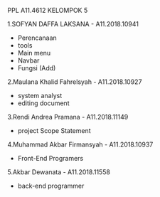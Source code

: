 PPL A11.4612 KELOMPOK 5

1.SOFYAN DAFFA LAKSANA - A11.2018.10941
- Perencanaan
- tools
- Main menu
- Navbar
- Fungsi (Add)

2.Maulana Khalid Fahrelsyah - A11.2018.10927
 - system analyst
 - editing document

3.Rendi Andrea Pramana - A11.2018.11149
 - project Scope Statement

4.Muhammad Akbar Firmansyah - A11.2018.10937
 - Front-End Programers

5.Akbar Dewanata 		- A11.2018.11558
 - back-end programmer
